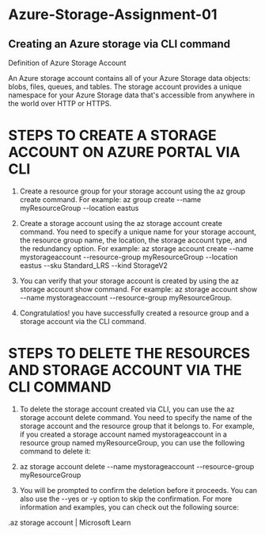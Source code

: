 # Azure-Storage-Assignment-01
## Creating an Azure storage via CLI command

Definition of Azure Storage Account

An Azure storage account contains all of your Azure Storage data objects: blobs, files, queues, and tables. 
The storage account provides a unique namespace for your Azure Storage data that's accessible from anywhere in the world over HTTP or HTTPS.

# STEPS TO CREATE A STORAGE ACCOUNT ON AZURE PORTAL VIA CLI

1. Create a resource group for your storage account using the az group create command. 
For example: az group create --name myResourceGroup --location eastus

2. Create a storage account using the az storage account create command. You need to specify a unique name for your storage account, the resource group name, the location, the storage account type, and the redundancy option. For example: az storage account create --name mystorageaccount --resource-group myResourceGroup --location eastus --sku Standard_LRS --kind StorageV2

3. You can verify that your storage account is created by using the az storage account show command. For example: az storage account show --name mystorageaccount --resource-group myResourceGroup.

4. Congratulatios! you have successfully created a resource group and a storage account via the CLI command.

  # STEPS TO DELETE THE RESOURCES AND STORAGE ACCOUNT VIA THE CLI COMMAND

1.  To delete the storage account created via CLI, you can use the az storage account delete command.
  You need to specify the name of the storage account and the resource group that it belongs to. 
  For example, if you created a storage account named mystorageaccount in a resource group named myResourceGroup, 
  you can use the following command to delete it:

2. az storage account delete --name mystorageaccount --resource-group myResourceGroup

3. You will be prompted to confirm the deletion before it proceeds.
 You can also use the --yes or -y option to skip the confirmation.
 For more information and examples, you can check out the following source:

.az storage account | Microsoft Learn


